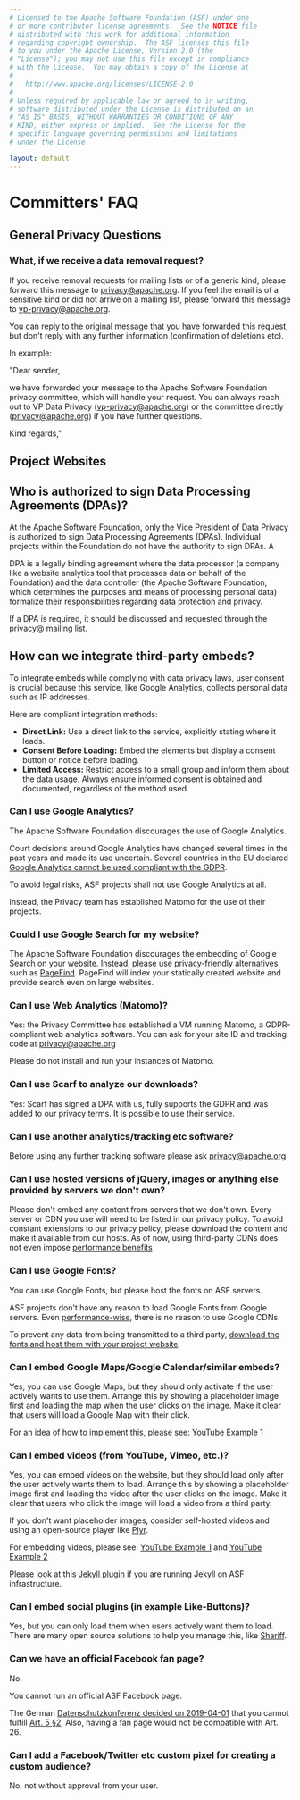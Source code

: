 ```yaml
---
# Licensed to the Apache Software Foundation (ASF) under one
# or more contributor license agreements.  See the NOTICE file
# distributed with this work for additional information
# regarding copyright ownership.  The ASF licenses this file
# to you under the Apache License, Version 2.0 (the
# "License"); you may not use this file except in compliance
# with the License.  You may obtain a copy of the License at
#
#   http://www.apache.org/licenses/LICENSE-2.0
#
# Unless required by applicable law or agreed to in writing,
# software distributed under the License is distributed on an
# "AS IS" BASIS, WITHOUT WARRANTIES OR CONDITIONS OF ANY
# KIND, either express or implied.  See the License for the
# specific language governing permissions and limitations
# under the License.

layout: default
---
```


# Committers' FAQ

## General Privacy Questions

### What, if we receive a data removal request?

If you receive removal requests for mailing lists or of a generic kind,
please forward this message to privacy@apache.org. If you feel the email
is of a sensitive kind or did not arrive on a mailing list, 
please forward this message to vp-privacy@apache.org.

You can reply to the original message that you have forwarded this request,
but don't reply with any further information (confirmation of deletions etc).

In example:

"Dear sender,

we have forwarded your message to the Apache Software Foundation privacy committee,
which will handle your request. You can always reach out to VP Data Privacy (vp-privacy@apache.org) or the committee directly (privacy@apache.org) if you have further questions.

Kind regards,"


## Project Websites

## Who is authorized to sign Data Processing Agreements (DPAs)?

At the Apache Software Foundation, only the Vice President of Data Privacy is authorized to sign Data Processing Agreements (DPAs). Individual projects within the Foundation do not have the authority to sign DPAs. A

 DPA is a legally binding agreement where the data processor 
 (a company like a website analytics tool that processes data on behalf of the Foundation) 
 and the data controller (the Apache Software Foundation, 
 which determines the purposes and means of processing personal data) formalize their responsibilities regarding data protection and privacy. 
 
 If a DPA is required, it should be discussed and requested through the privacy@ mailing list.

## How can we integrate third-party embeds?

To integrate embeds while complying with data privacy laws, 
user consent is crucial because this service, like Google Analytics, 
collects personal data such as IP addresses. 

Here are compliant integration methods:

* **Direct Link:** Use a direct link to the service, explicitly stating where it leads.
* **Consent Before Loading:** Embed the elements but display a consent button or notice before loading.
* **Limited Access:** Restrict access to a small group and inform them about the data usage. Always ensure informed consent is obtained and documented, regardless of the method used.

### Can I use Google Analytics?

The Apache Software Foundation discourages the use of Google Analytics.

Court decisions around Google Analytics have changed several times
in the past years and made its use uncertain. Several countries in the EU
declared [Google Analytics cannot be used compliant with the GDPR](https://www.mglp.eu/en/is-the-usage-of-google-analytics-within-the-eu-illegal-from-now-on/).

To avoid legal risks, ASF projects shall not use Google Analytics at all.

Instead, the Privacy team has established Matomo for the use of their projects.

### Could I use Google Search for my website?

The Apache Software Foundation discourages the embedding of Google Search on your website.
Instead, please use privacy-friendly alternatives such as [PageFind](https://pagefind.app/).
PageFind will index your statically created website and provide search even on 
large websites.

### Can I use Web Analytics (Matomo)?

Yes: the Privacy Committee has established a VM running Matomo, a GDPR-compliant web analytics software. 
You can ask for your site ID and tracking code at privacy@apache.org

Please do not install and run your instances of Matomo.

### Can I use Scarf to analyze our downloads?

Yes: Scarf has signed a DPA with us, fully supports the GDPR and was added to our privacy terms. 
It is possible to use their service.

### Can I use another analytics/tracking etc software?

Before using any further tracking software please ask privacy@apache.org

### Can I use hosted versions of jQuery, images or anything else provided by servers we don't own?

Please don't embed any content from servers that we don't own. Every server or CDN you use will need
to be listed in our privacy policy. To avoid constant extensions to our privacy policy, please
download the content and make it available from our hosts.
As of now, using third-party CDNs does not even impose [performance benefits](https://wicki.io/posts/2020-11-goodbye-google-fonts/)

### Can I use Google Fonts?

You can use Google Fonts, but please host the fonts on ASF servers.

ASF projects don't have any reason to load Google Fonts from
Google servers. Even [performance-wise](https://wicki.io/posts/2020-11-goodbye-google-fonts/),
there is no reason to use Google CDNs.

To prevent any data from being transmitted to a third party,
[download the fonts and host them with your project website](https://github.com/google/fonts#self-host-fonts-available-from-google-fonts).

### Can I embed Google Maps/Google Calendar/similar embeds?

Yes, you can use Google Maps, but they should only activate if the user
actively wants to use them. Arrange this by showing a placeholder image first
and loading the map when the user clicks on the image. Make it clear
that users will load a Google Map with their click.

For an idea of how to implement this, please see: [YouTube Example 1](/examples/youtube-html/with-youtube-api.html)

### Can I embed videos (from YouTube, Vimeo, etc.)?

Yes, you can embed videos on the website, but they should load
only after the user actively wants them to load. Arrange this 
by showing a placeholder image first and loading the video after the user
clicks on the image. Make it clear that users who click the image
will load a video from a third party.

If you don't want placeholder images, consider self-hosted videos
and using an open-source player like [Plyr](https://github.com/sampotts/plyr).

For embedding videos, please see: [YouTube Example 1](/examples/youtube-html/with-youtube-api.html)
and [YouTube Example 2](/examples/youtube-html/with-youtube-embeds.html)

Please look at this [Jekyll plugin](/guides/jekyll-youtube-plugin.html) if you 
are running Jekyll on ASF infrastructure.

### Can I embed social plugins (in example Like-Buttons)?

Yes, but you can only load them when users actively want them
to load. There are many open source solutions to help you manage this, like [Shariff](https://github.com/heiseonline/shariff).

### Can we have an official Facebook fan page?

No. 

You cannot run an official ASF Facebook page.

The German [Datenschutzkonferenz decided on 2019-04-01](https://www.datenschutzkonferenz-online.de/media/dskb/20190405_positionierung_facebook_fanpages.pdf) that you cannot fulfill [Art. 5 §2](https://gdpr-info.eu/art-5-gdpr/). Also, having a fan page would not be compatible with Art. 26. 

### Can I add a Facebook/Twitter etc custom pixel for creating a custom audience?

No, not without approval from your user.
